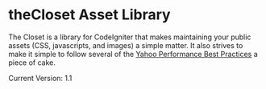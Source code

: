# theCloset Asset Library

The Closet is a library for CodeIgniter that makes maintaining your public assets (CSS, javascripts, and images) a simple matter. It also strives to make it simple to follow several of the [Yahoo Performance Best Practices](http://developer.yahoo.com/performance/rules.html) a piece of cake.

Current Version: 1.1